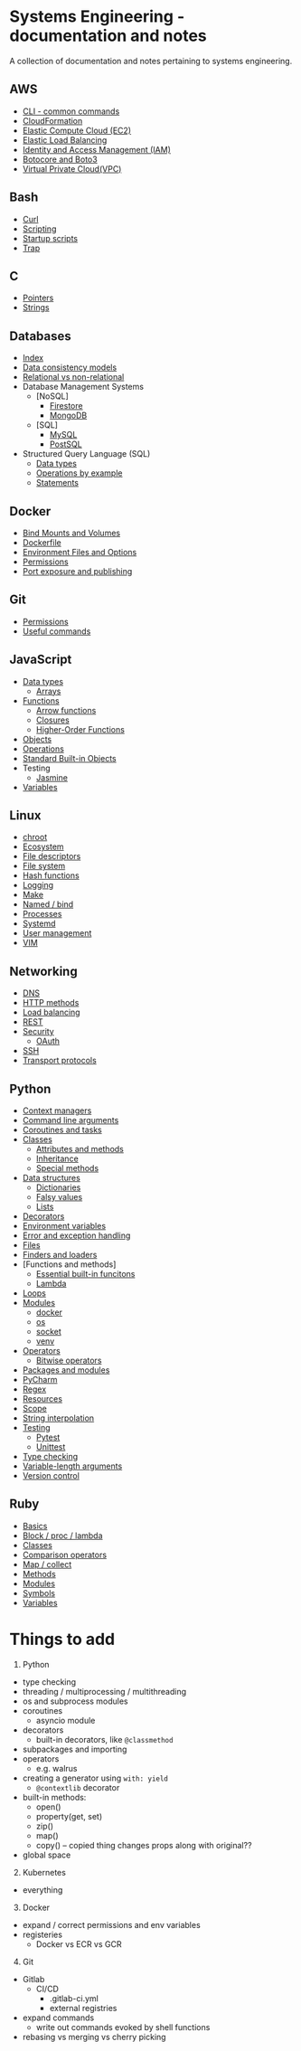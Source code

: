 Systems Engineering - documentation and notes
=============================================

A collection of documentation and notes pertaining to systems engineering.

AWS
---

- [CLI - common commands](./aws/cli.md)
- [CloudFormation](./aws/cloudformation.md)
- [Elastic Compute Cloud (EC2)](./aws/ec2.md)
- [Elastic Load Balancing](./aws/elb.md)
- [Identity and Access Management (IAM)](./aws/iam.md)
- [Botocore and Boto3](./aws/boto.md)
- [Virtual Private Cloud(VPC)](./aws/vpc.md)

Bash
----

- [Curl](./bash/curl.md)
- [Scripting](./bash/scripting.md)
- [Startup scripts](./bash/startup.md)
- [Trap](./bash/trap.md)

C
-

- [Pointers](./c/pointers.md)
- [Strings](./c/strings.md)

Databases
---------

- [Index](./database/index.md)
- [Data consistency models](./database/dcm.md)
- [Relational vs non-relational](./database/relational-nonrelational.md)
- Database Management Systems
  - [NoSQL]
    - [Firestore](./database/dms/firestore.md)
    - [MongoDB](./database/dms/mongo.md)
  - [SQL]
    - [MySQL](./database/dms/mysql.md)
    - [PostSQL](./database/dms/postsql.md)
- Structured Query Language (SQL)
  - [Data types](./database/sql/data-types.md)
  - [Operations by example](./database/sql/operations.md)
  - [Statements](./database/sql/statements.md)

Docker
------

- [Bind Mounts and Volumes](./docker/bind-volume.md)
- [Dockerfile](./docker/dockerfile.md)
- [Environment Files and Options](./docker/env-files.md)
- [Permissions](./docker/permissions.md)
- [Port exposure and publishing](./docker/port.md)

Git
---

- [Permissions](./git/permissions.md)
- [Useful commands](./git/commands.md)

JavaScript
----------

- [Data types](./javascript/data-types/index.md)
  - [Arrays](./javascript/data-types/array.md)
- [Functions](./javascript/functions/index.md)
  - [Arrow functions](./javascript/functions/arrow.md)
  - [Closures](./javascript/functions/closures.md)
  - [Higher-Order Functions](./javascript/functions/hof.md)
- [Objects](./javascript/objects.md)
- [Operations](./javascript/operations.md)
- [Standard Built-in Objects](./javascript/sbo.md)
- Testing
  - [Jasmine](./javascript/testing/jasmine.md)
- [Variables](./javascript/variables.md)

Linux
-----

- [chroot](./linux/chroot.md)
- [Ecosystem](./linux/ecosystem.md)
- [File descriptors](./linux/file-descriptors.md)
- [File system](./linux/file-system.md)
- [Hash functions](./linux/hash-functions.md)
- [Logging](./linux/logging.md)
- [Make](./linux/make.md)
- [Named / bind](./linux/named.md)
- [Processes](./linux/processes.md)
- [Systemd](./linux/systemd.md)
- [User management](./linux/users.md)
- [VIM](./linux/vim.md)

Networking
----------

- [DNS](./networking/dns.md)
- [HTTP methods](./networking/http-methods.md)
- [Load balancing](./networking/load-balance.md)
- [REST](./networking/rest.md)
- [Security](./networking/security/index.md)
  - [OAuth](./networking/security/oauth.md)
- [SSH](./networking/ssh.md)
- [Transport protocols](./networking/transport.md)

Python
------

- [Context managers](./python/context-manager.md)
- [Command line arguments](./python/cla.md)
- [Coroutines and tasks](./python/coroutine-task.md)
- [Classes](./python/classes/index.md)
  - [Attributes and methods](./python/classes/attributes-methods.md)
  - [Inheritance](./python/classes/inheritance.md)
  - [Special methods](./python/classes/special-methods.md)
- [Data structures](./python/data-structures/index.md)
  - [Dictionaries](./python/data-structures/dict.md)
  - [Falsy values](./python/data-structures/falsy.md)
  - [Lists](./python/data-structures/list.md)
- [Decorators](./python/decorators.md)
- [Environment variables](./python/environment-variables.md)
- [Error and exception handling](./python/error.md)
- [Files](./python/files.md)
- [Finders and loaders](./python/finders-loaders.md)
- [Functions and methods]
  - [Essential built-in funcitons](./python/essential-functions.md)
  - [Lambda](./python/lambda.md)
- [Loops](./python/loops.md)
- [Modules](./python/modules/index.md)
  - [docker](./python/modules/docker.md)
  - [os](./python/modules/os.md)
  - [socket](./python/modules/socket.md)
  - [venv](./python/modules/venv.md)
- [Operators](./python/operators/index.md)
  - [Bitwise operators](./python/operators/bitwise.md)
- [Packages and modules](./python/packages-modules.md)
- [PyCharm](./python/pycharm.md)
- [Regex](./python/regex.md)
- [Resources](./python/resources.md)
- [Scope](./python/scope.md)
- [String interpolation](./python/string-interpolation.md)
- [Testing](./python/testing/index.md)
  - [Pytest](./python/testing/pytest.md)
  - [Unittest](./python/testing/unittest.md)
- [Type checking](./python/type-checking.md)
- [Variable-length arguments](./python/variable-length-args.md)
- [Version control](./python/version-control.md)

Ruby
----

- [Basics](./ruby/basics.md)
- [Block / proc / lambda](./ruby/block-proc-lambda.md)
- [Classes](./ruby/classes.md)
- [Comparison operators](./ruby/comparison-operators.md)
- [Map / collect](./ruby/map.md)
- [Methods](./ruby/methods.md)
- [Modules](./ruby/modules.md)
- [Symbols](./ruby/symbols.md)
- [Variables](./ruby/variables.md)

Things to add
=============

1. Python

  - type checking
  - threading / multiprocessing / multithreading
  - os and subprocess modules
  - coroutines
    - asyncio module
  - decorators
    - built-in decorators, like `@classmethod`
  - subpackages and importing
  - operators
    - e.g. walrus
  - creating a generator using `with: yield`
    - `@contextlib` decorator
  - built-in methods:
    - open()
    - property(get, set)
    - zip()
    - map()
    - copy() – copied thing changes props along with original??
  - global space

2. Kubernetes

  - everything

3. Docker

  - expand / correct permissions and env variables
  - registeries
    - Docker vs ECR vs GCR

4. Git

  - Gitlab
    - CI/CD
      - .gitlab-ci.yml
      - external registries
  - expand commands
    - write out commands evoked by shell functions
  - rebasing vs merging vs cherry picking

